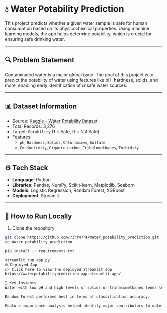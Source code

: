 # 💧 Water Potability Prediction

This project predicts whether a given water sample is safe for human consumption based on its physicochemical properties. Using machine learning models, the app helps determine potability, which is crucial for ensuring safe drinking water.

---

## 🔍 Problem Statement

Contaminated water is a major global issue. The goal of this project is to predict the potability of water using features like pH, hardness, solids, and more, enabling early identification of unsafe water sources.

---

## 📊 Dataset Information

- Source: [Kaggle - Water Potability Dataset](https://www.kaggle.com/datasets/adityakadiwal/water-potability)
- Total Records: 3,276
- Target: `Potability` (1 = Safe, 0 = Not Safe)
- Features:
  - `ph`, `Hardness`, `Solids`, `Chloramines`, `Sulfate`
  - `Conductivity`, `Organic_carbon`, `Trihalomethanes`, `Turbidity`

---

## ⚙️ Tech Stack

- **Language**: Python
- **Libraries**: Pandas, NumPy, Scikit-learn, Matplotlib, Seaborn
- **Models**: Logistic Regression, Random Forest, XGBoost
- **Deployment**: Streamlit

---

## 🚀 How to Run Locally

1. Clone the repository  
```bash
git clone https://github.com/73hr4774/Water_potability_prediction.git
cd Water_potability_prediction

pip install -r requirements.txt

streamlit run app.py
🌐 Deployed App
👉 Click here to view the deployed Streamlit app
https://waterpotabilityprediction-app.streamlit.app/

🧠 Key Insights
Water with low pH and high levels of solids or trihalomethanes tends to be non-potable.

Random Forest performed best in terms of classification accuracy.

Feature importance analysis helped identify major contributors to water potability.

